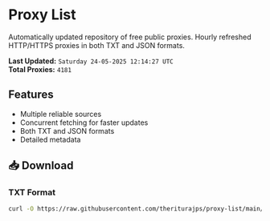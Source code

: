 # Proxy List

Automatically updated repository of free public proxies. Hourly refreshed HTTP/HTTPS proxies in both TXT and JSON formats.

**Last Updated:** `Saturday 24-05-2025 12:14:27 UTC`  
**Total Proxies:** `4181`

## Features
- Multiple reliable sources
- Concurrent fetching for faster updates
- Both TXT and JSON formats
- Detailed metadata

## 📥 Download

### TXT Format
```bash
curl -O https://raw.githubusercontent.com/theriturajps/proxy-list/main/proxies.txt
